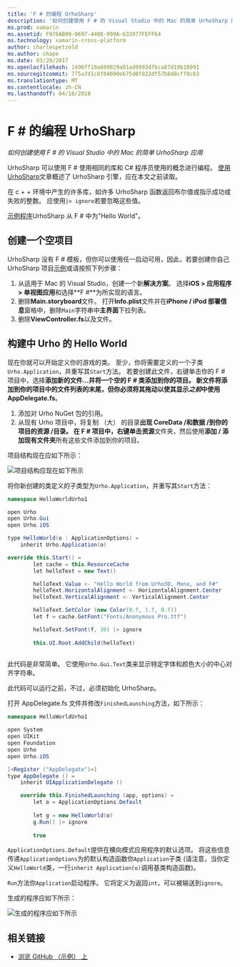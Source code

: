 ```yaml
---
title: 'F # 的编程 UrhoSharp'
description: '如何创建使用 F # 的 Visual Studio 中的 Mac 的简单 UrhoSharp 应用'
ms.prod: xamarin
ms.assetid: F976AB09-0697-4408-999A-633977FEFF64
ms.technology: xamarin-cross-platform
author: charlespetzold
ms.author: chape
ms.date: 03/29/2017
ms.openlocfilehash: 1496ff10a089829a01ad9993dfbca87d10b18991
ms.sourcegitcommit: 775a7d1cbf04090eb75d0f822df57b8d8cff0c63
ms.translationtype: MT
ms.contentlocale: zh-CN
ms.lasthandoff: 04/18/2018
---
```

# <a name="programming-urhosharp-with-f"></a>F # 的编程 UrhoSharp

_如何创建使用 F # 的 Visual Studio 中的 Mac 的简单 UrhoSharp 应用_

UrhoSharp 可以使用 F # 使用相同的库和 C# 程序员使用的概念进行编程。 [使用 UrhoSharp](~/graphics-games/urhosharp/using.md)文章概述了 UrhoSharp 引擎，应在本文之前读取。

在 c + + 环境中产生的许多库，如许多 UrhoSharp 函数返回布尔值或指示成功或失败的整数。 应使用`|> ignore`若要忽略这些值。

[示例程序](https://github.com/xamarin/recipes/tree/master/cross-platform/urho/urho-fsharp/HelloWorldUrhoFsharp)UrhoSharp 从 F # 中为"Hello World"。

## <a name="creating-an-empty-project"></a>创建一个空项目

UrhoSharp 没有 F # 模板，但你可以使用任一启动可用，因此，若要创建你自己 UrhoSharp 项目[示例](https://github.com/xamarin/recipes/tree/master/cross-platform/urho/urho-fsharp/HelloWorldUrhoFsharp)或请按照下列步骤：

1. 从适用于 Mac 的 Visual Studio，创建一个新**解决方案**。 选择**iOS > 应用程序 > 单视图应用**和选择**F #**为所实现的语言。 
1. 删除**Main.storyboard**文件。 打开**Info.plist**文件并在**iPhone / iPod 部署信息**窗格中，删除`Main`字符串中**主界面**下拉列表。
1. 删除**ViewController.fs**以及文件。

## <a name="building-hello-world-in-urho"></a>构建中 Urho 的 Hello World

现在你就可以开始定义你的游戏的类。 至少，你将需要定义的一个子类`Urho.Application`，并重写其`Start`方法。 若要创建此文件，右键单击你的 F # 项目中，选择**添加新的文件...**并将一个空的 F # 类添加到你的项目。 新文件将添加到你的项目中的文件列表的末尾，但你必须将其拖动以使其显示*之前*中使用**AppDelegate.fs**。

1. 添加对 Urho NuGet 包的引用。
1. 从现有 Urho 项目中，将复制 （大） 的目录**出现 CoreData /**和**数据 /**到你的项目的**资源 /**目录。 在 F # 项目中，右键单击**资源**文件夹，然后使用**添加 / 添加现有文件夹**所有这些文件添加到你的项目。

项目结构现在应如下所示：

![](fsharp-images/solutionpane.png "项目结构应现在如下所示")

将你新创建的类定义的子类型为`Urho.Application`，并重写其`Start`方法：

```csharp
namespace HelloWorldUrho1

open Urho
open Urho.Gui
open Urho.iOS

type HelloWorld(o : ApplicationOptions) =
    inherit Urho.Application(o) 

override this.Start() = 
        let cache = this.ResourceCache
        let helloText = new Text()

        helloText.Value <- "Hello World from Urho3D, Mono, and F#"
        helloText.HorizontalAlignment <- HorizontalAlignment.Center
        helloText.VerticalAlignment <- VerticalAlignment.Center

        helloText.SetColor (new Color(0.f, 1.f, 0.f))
        let f = cache.GetFont("Fonts/Anonymous Pro.ttf")

        helloText.SetFont(f, 30) |> ignore
                  
        this.UI.Root.AddChild(helloText)
            
```

此代码是非常简单。 它使用`Urho.Gui.Text`类来显示特定字体和颜色大小的中心对齐字符串。 

此代码可以运行之前，不过，必须初始化 UrhoSharp。 

打开 AppDelegate.fs 文件并修改`FinishedLaunching`方法，如下所示：

```csharp
namespace HelloWorldUrho1

open System
open UIKit
open Foundation
open Urho
open Urho.iOS

[<Register ("AppDelegate")>]
type AppDelegate () =
    inherit UIApplicationDelegate ()

    override this.FinishedLaunching (app, options) =
        let o = ApplicationOptions.Default
     
        let g = new HelloWorld(o)
        g.Run() |> ignore
       
        true
```

`ApplicationOptions.Default`提供在横向模式应用程序的默认选项。 将这些信息传递`ApplicationOptions`为的默认构造函数你`Application`子类 (请注意，当你定义`HelloWorld`类，一行`inherit Application(o)`调用基类构造函数)。 

`Run`方法你`Application`启动程序。 它将定义为返回`int`，可以被输送到`ignore`。 

生成的程序应如下所示：

![](fsharp-images/helloworldfsharp.png "生成的程序应如下所示")








## <a name="related-links"></a>相关链接

- [浏览 GitHub （示例） 上](https://github.com/xamarinhttps://developer.xamarin.com/recipes/tree/master/cross-platform/urho/urho-fsharp/HelloWorldUrhoFsharp)

